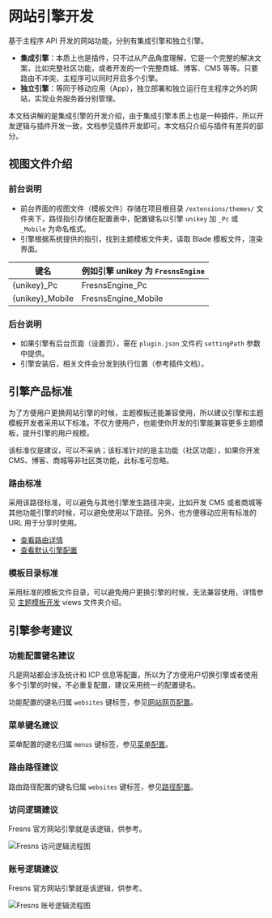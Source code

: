# 网站引擎开发

基于主程序 API 开发的网站功能，分别有集成引擎和独立引擎。

- **集成引擎**：本质上也是插件，只不过从产品角度理解，它是一个完整的解决文案，比如完整社区功能，或者开发的一个完整商城、博客、CMS 等等。只要路由不冲突，主程序可以同时开启多个引擎。
- **独立引擎**：等同于移动应用（App），独立部署和独立运行在主程序之外的网站，实现业务服务器分别管理。

本文档讲解的是集成引擎的开发介绍，由于集成引擎本质上也是一种插件，所以开发逻辑与插件开发一致，文档参见插件开发即可。本文档只介绍与插件有差异的部分。

## 视图文件介绍

### 前台说明

- 前台界面的视图文件（模板文件）存储在项目根目录 `/extensions/themes/` 文件夹下，路径指引存储在配置表中，配置键名以引擎 `unikey` 加 `_Pc` 或 `_Mobile` 为命名格式。
- 引擎根据系统提供的指引，找到主题模板文件夹，读取 Blade 模板文件，渲染界面。

| 键名 | 例如引擎 unikey 为 `FresnsEngine` |
| --- | --- |
| {unikey}_Pc | FresnsEngine_Pc |
| {unikey}_Mobile | FresnsEngine_Mobile |

### 后台说明

- 如果引擎有后台页面（设置页），需在 `plugin.json` 文件的 `settingPath` 参数中提供。
- 引擎安装后，相关文件会分发到执行位置（参考插件文档）。


## 引擎产品标准

为了方便用户更换网站引擎的时候，主题模板还能兼容使用，所以建议引擎和主题模板开发者采用以下标准。不仅方便用户，也能使你开发的引擎能兼容更多主题模板，提升引擎的用户规模。

该标准仅是建议，可以不采纳；该标准针对的是主功能（社区功能），如果你开发 CMS、博客、商城等非社区类功能，此标准可忽略。

### 路由标准

采用该路径标准，可以避免与其他引擎发生路径冲突，比如开发 CMS 或者商城等其他功能引擎的时候，可以避免使用以下路径。另外，也方便移动应用有标准的 URL 用于分享时使用。

- [查看路由详情](../theme/structure.md)
- [查看默认引擎配置](../../database/keyname/website.md)

### 模板目录标准

采用标准的模板文件目录，可以避免用户更换引擎的时候，无法兼容使用，详情参见 [主题模板开发](../theme/) views 文件夹介绍。


## 引擎参考建议

### 功能配置键名建议

凡是网站都会涉及统计和 ICP 信息等配置，所以为了方便用户切换引擎或者使用多个引擎的时候，不必重复配置，建议采用统一的配置键名。

功能配置的键名归属 `websites` 键标签，参见[网站网页配置](../../database/keyname/website.md)。

### 菜单键名建议

菜单配置的键名归属 `menus` 键标签，参见[菜单配置](../../database/keyname/menus.md)。

### 路由路径建议

路由路径配置的键名归属 `websites` 键标签，参见[路径配置](../../database/keyname/paths.md)。

### 访问逻辑建议

Fresns 官方网站引擎就是该逻辑，供参考。

![Fresns 访问逻辑流程图](https://cdn.fresns.cn/wiki/flowchart/access.jpg)

### 账号逻辑建议

Fresns 官方网站引擎就是该逻辑，供参考。

![Fresns 账号逻辑流程图](https://cdn.fresns.cn/wiki/flowchart/account.jpg)
